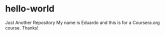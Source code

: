# hello-world
Just Another Repository
My name is Eduardo and this is for a Coursera.org course.
Thanks!
